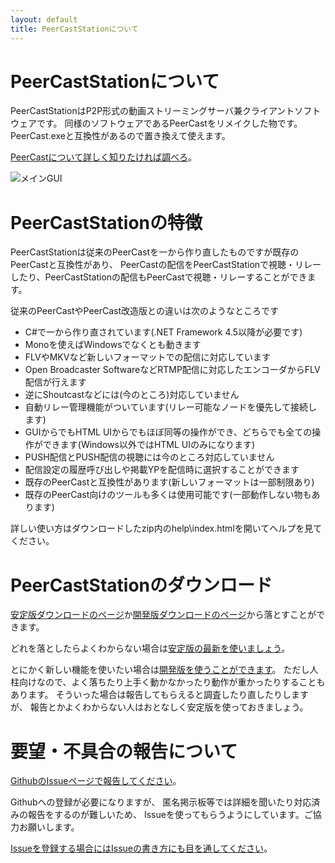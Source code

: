 ```yaml
---
layout: default
title: PeerCastStationについて
---
```


PeerCastStationについて
=======================
PeerCastStationはP2P形式の動画ストリーミングサーバ兼クライアントソフトウェアです。
同様のソフトウェアであるPeerCastをリメイクした物です。PeerCast.exeと互換性があるので置き換えて使えます。

[PeerCastについて詳しく知りたければ調べろ](http://ja.wikipedia.org/wiki/PeerCast)。

![メインGUI](images/screenshot00.png)

PeerCastStationの特徴
=====================
PeerCastStationは従来のPeerCastを一から作り直したものですが既存のPeerCastと互換性があり、
PeerCastの配信をPeerCastStationで視聴・リレーしたり、PeerCastStationの配信もPeerCastで視聴・リレーすることができます。

従来のPeerCastやPeerCast改造版との違いは次のようなところです

* C#で一から作り直されています(.NET Framework 4.5以降が必要です)
* Monoを使えばWindowsでなくとも動きます
* FLVやMKVなど新しいフォーマットでの配信に対応しています
* Open Broadcaster SoftwareなどRTMP配信に対応したエンコーダからFLV配信が行えます
* 逆にShoutcastなどには(今のところ)対応していません
* 自動リレー管理機能がついています(リレー可能なノードを優先して接続します)
* GUIからでもHTML UIからでもほぼ同等の操作ができ、どちらでも全ての操作ができます(Windows以外ではHTML UIのみになります)
* PUSH配信とPUSH配信の視聴には今のところ対応していません
* 配信設定の履歴呼び出しや掲載YPを配信時に選択することができます
* 既存のPeerCastと互換性があります(新しいフォーマットは一部制限あり)
* 既存のPeerCast向けのツールも多くは使用可能です(一部動作しない物もあります)

詳しい使い方はダウンロードしたzip内のhelp\\index.htmlを開いてヘルプを見てください。

PeerCastStationのダウンロード
=============================
[安定版ダウンロードのページ](download-stable.html)か[開発版ダウンロードのページ](download-dev.html)から落とすことができます。

どれを落としたらよくわからない場合は[安定版の最新を使いましょう](download-stable.html)。

とにかく新しい機能を使いたい場合は[開発版を使うことができます](download-dev.html)。
ただし人柱向けなので、よく落ちたり上手く動かなかったり動作が重かったりすることもあります。
そういった場合は報告してもらえると調査したり直したりしますが、
報告とかよくわからない人はおとなしく安定版を使っておきましょう。

要望・不具合の報告について
==========================
[GithubのIssueページで報告してください](https://github.com/kumaryu/peercaststation/issues)。

Githubへの登録が必要になりますが、
匿名掲示板等では詳細を聞いたり対応済みの報告をするのが難しいため、
Issueを使ってもらうようにしています。ご協力お願いします。

[Issueを登録する場合にはIssueの書き方にも目を通してください](https://github.com/kumaryu/peercaststation/blob/master/CONTRIBUTING.md)。


